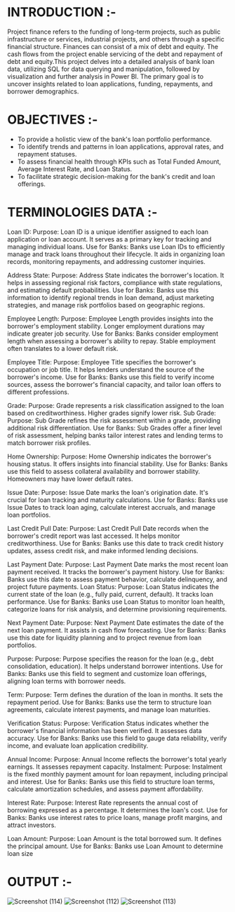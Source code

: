 # INTRODUCTION :-

Project finance refers to the funding of long-term projects, such as public infrastructure or services, industrial projects, and others through a specific financial structure. Finances can consist of a mix of debt and equity. The cash flows from the project enable servicing of the debt and repayment of debt and equity.This project delves into a detailed analysis of bank loan data, utilizing SQL for data querying and manipulation, followed by visualization and further analysis in Power BI. The primary goal is to uncover insights related to loan applications, funding, repayments, and borrower demographics.

# OBJECTIVES :-

* To provide a holistic view of the bank's loan portfolio performance.
* To identify trends and patterns in loan applications, approval rates, and repayment statuses.
* To assess financial health through KPIs such as Total Funded Amount, Average Interest Rate, and Loan Status.
* To facilitate strategic decision-making for the bank's credit and loan offerings.

# TERMINOLOGIES DATA :-

Loan ID:
Purpose: Loan ID is a unique identifier assigned to each loan application or loan account. It serves as a primary key for tracking and managing individual loans.
Use for Banks: Banks use Loan IDs to efficiently manage and track loans throughout their lifecycle. It aids in organizing loan records, monitoring repayments, and addressing customer inquiries.

Address State:
Purpose: Address State indicates the borrower's location. It helps in assessing regional risk factors, compliance with state regulations, and estimating default probabilities.
Use for Banks: Banks use this information to identify regional trends in loan demand, adjust marketing strategies, and manage risk portfolios based on geographic regions.

Employee Length:
Purpose: Employee Length provides insights into the borrower's employment stability. Longer employment durations may indicate greater job security.
Use for Banks: Banks consider employment length when assessing a borrower's ability to repay. Stable employment often translates to a lower default risk.

Employee Title:
Purpose: Employee Title specifies the borrower's occupation or job title. It helps lenders understand the source of the borrower's income.
Use for Banks: Banks use this field to verify income sources, assess the borrower's financial capacity, and tailor loan offers to different professions.

Grade:
Purpose: Grade represents a risk classification assigned to the loan based on creditworthiness. Higher grades signify lower risk.
Sub Grade:
Purpose: Sub Grade refines the risk assessment within a grade, providing additional risk differentiation.
Use for Banks: Sub Grades offer a finer level of risk assessment, helping banks tailor interest rates and lending terms to match borrower risk profiles.

Home Ownership:
Purpose: Home Ownership indicates the borrower's housing status. It offers insights into financial stability.
Use for Banks: Banks use this field to assess collateral availability and borrower stability. Homeowners may have lower default rates.

Issue Date:
Purpose: Issue Date marks the loan's origination date. It's crucial for loan tracking and maturity calculations.
Use for Banks: Banks use Issue Dates to track loan aging, calculate interest accruals, and manage loan portfolios.

Last Credit Pull Date:
Purpose: Last Credit Pull Date records when the borrower's credit report was last accessed. It helps monitor creditworthiness.
Use for Banks: Banks use this date to track credit history updates, assess credit risk, and make informed lending decisions.

Last Payment Date:
Purpose: Last Payment Date marks the most recent loan payment received. It tracks the borrower's payment history.
Use for Banks: Banks use this date to assess payment behavior, calculate delinquency, and project future payments.
Loan Status:
Purpose: Loan Status indicates the current state of the loan (e.g., fully paid, current, default). It tracks loan performance.
Use for Banks: Banks use Loan Status to monitor loan health, categorize loans for risk analysis, and determine provisioning requirements.

Next Payment Date:
Purpose: Next Payment Date estimates the date of the next loan payment. It assists in cash flow forecasting.
Use for Banks: Banks use this date for liquidity planning and to project revenue from loan portfolios.

Purpose:
Purpose: Purpose specifies the reason for the loan (e.g., debt consolidation, education). It helps understand borrower intentions.
Use for Banks: Banks use this field to segment and customize loan offerings, aligning loan terms with borrower needs.

Term:
Purpose: Term defines the duration of the loan in months. It sets the repayment period.
Use for Banks: Banks use the term to structure loan agreements, calculate interest payments, and manage loan maturities.

Verification Status:
Purpose: Verification Status indicates whether the borrower's financial information has been verified. It assesses data accuracy.
Use for Banks: Banks use this field to gauge data reliability, verify income, and evaluate loan application credibility.

Annual Income:
Purpose: Annual Income reflects the borrower's total yearly earnings. It assesses repayment capacity.
Instalment:
Purpose: Instalment is the fixed monthly payment amount for loan repayment, including principal and interest.
Use for Banks: Banks use this field to structure loan terms, calculate amortization schedules, and assess payment affordability.

Interest Rate:
Purpose: Interest Rate represents the annual cost of borrowing expressed as a percentage. It determines the loan's cost.
Use for Banks: Banks use interest rates to price loans, manage profit margins, and attract investors.

Loan Amount:
Purpose: Loan Amount is the total borrowed sum. It defines the principal amount.
Use for Banks: Banks use Loan Amount to determine loan size

# OUTPUT :-
![Screenshot (114)](https://github.com/anuragujawane/finance-banking-analysis/assets/94692147/f83b9650-a52d-4958-b114-cf2ff6e8fd49)
![Screenshot (112)](https://github.com/anuragujawane/finance-banking-analysis/assets/94692147/11650f92-487c-4de0-b9e7-4f946d19fd8a)
![Screenshot (113)](https://github.com/anuragujawane/finance-banking-analysis/assets/94692147/64c57b2a-f92d-4bef-99f7-451a9b3a69c0)





